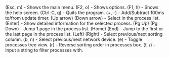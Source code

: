 (Esc, m) - Shows the main menu. 
(F2, o) - Shows options. 
(F1, h) - Shows the help screen. 
(Ctrl-C, q) - Quits the program.
(+, -) - Add/Subtract 100ms to/from update timer. 
(Up arrow) (Down arrow) - Select in the process list. 
(Enter) - Show detailed information for the selected process. 
(Pg Up) (Pg Down) - Jump 1 page in the process list. 
(Home) (End) - Jump to the first or the last page in the process list. 
(Left) (Right) - Select previous/next sorting column. 
(b, n) - Select previous/next network device. 
(e) - Toggle processes tree view. 
(r) - Reverse sorting order in processes box. 
(f, /) - Input a string to filter processes with.